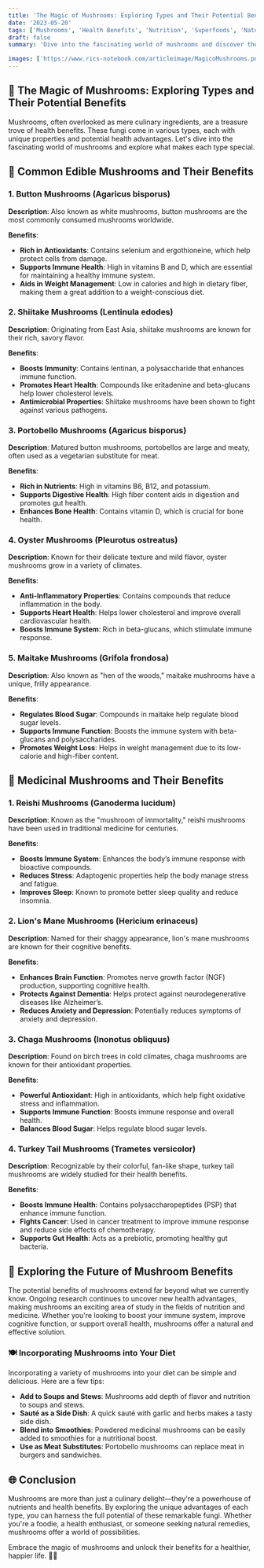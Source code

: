 ```yaml
---
title: 'The Magic of Mushrooms: Exploring Types and Their Potential Benefits 🍄'
date: '2023-05-20'
tags: ['Mushrooms', 'Health Benefits', 'Nutrition', 'Superfoods', 'Natural Remedies', 'Fungi']
draft: false
summary: 'Dive into the fascinating world of mushrooms and discover the unique benefits each type offers. From boosting immunity to enhancing cognitive function, mushrooms are more than just a culinary delight theyre a powerhouse of nutrients and health benefits. 🌱'

images: ['https://www.rics-notebook.com/articleimage/MagicoMushrooms.png']
---
```


## 🌟 The Magic of Mushrooms: Exploring Types and Their Potential Benefits

Mushrooms, often overlooked as mere culinary ingredients, are a treasure trove of health benefits. These fungi come in various types, each with unique properties and potential health advantages. Let's dive into the fascinating world of mushrooms and explore what makes each type special.

## 🍄 Common Edible Mushrooms and Their Benefits

### 1. **Button Mushrooms (Agaricus bisporus)**

**Description**: Also known as white mushrooms, button mushrooms are the most commonly consumed mushrooms worldwide.

**Benefits**:

- **Rich in Antioxidants**: Contains selenium and ergothioneine, which help protect cells from damage.
- **Supports Immune Health**: High in vitamins B and D, which are essential for maintaining a healthy immune system.
- **Aids in Weight Management**: Low in calories and high in dietary fiber, making them a great addition to a weight-conscious diet.

### 2. **Shiitake Mushrooms (Lentinula edodes)**

**Description**: Originating from East Asia, shiitake mushrooms are known for their rich, savory flavor.

**Benefits**:

- **Boosts Immunity**: Contains lentinan, a polysaccharide that enhances immune function.
- **Promotes Heart Health**: Compounds like eritadenine and beta-glucans help lower cholesterol levels.
- **Antimicrobial Properties**: Shiitake mushrooms have been shown to fight against various pathogens.

### 3. **Portobello Mushrooms (Agaricus bisporus)**

**Description**: Matured button mushrooms, portobellos are large and meaty, often used as a vegetarian substitute for meat.

**Benefits**:

- **Rich in Nutrients**: High in vitamins B6, B12, and potassium.
- **Supports Digestive Health**: High fiber content aids in digestion and promotes gut health.
- **Enhances Bone Health**: Contains vitamin D, which is crucial for bone health.

### 4. **Oyster Mushrooms (Pleurotus ostreatus)**

**Description**: Known for their delicate texture and mild flavor, oyster mushrooms grow in a variety of climates.

**Benefits**:

- **Anti-Inflammatory Properties**: Contains compounds that reduce inflammation in the body.
- **Supports Heart Health**: Helps lower cholesterol and improve overall cardiovascular health.
- **Boosts Immune System**: Rich in beta-glucans, which stimulate immune response.

### 5. **Maitake Mushrooms (Grifola frondosa)**

**Description**: Also known as "hen of the woods," maitake mushrooms have a unique, frilly appearance.

**Benefits**:

- **Regulates Blood Sugar**: Compounds in maitake help regulate blood sugar levels.
- **Supports Immune Function**: Boosts the immune system with beta-glucans and polysaccharides.
- **Promotes Weight Loss**: Helps in weight management due to its low-calorie and high-fiber content.

## 🌿 Medicinal Mushrooms and Their Benefits

### 1. **Reishi Mushrooms (Ganoderma lucidum)**

**Description**: Known as the "mushroom of immortality," reishi mushrooms have been used in traditional medicine for centuries.

**Benefits**:

- **Boosts Immune System**: Enhances the body’s immune response with bioactive compounds.
- **Reduces Stress**: Adaptogenic properties help the body manage stress and fatigue.
- **Improves Sleep**: Known to promote better sleep quality and reduce insomnia.

### 2. **Lion's Mane Mushrooms (Hericium erinaceus)**

**Description**: Named for their shaggy appearance, lion's mane mushrooms are known for their cognitive benefits.

**Benefits**:

- **Enhances Brain Function**: Promotes nerve growth factor (NGF) production, supporting cognitive health.
- **Protects Against Dementia**: Helps protect against neurodegenerative diseases like Alzheimer’s.
- **Reduces Anxiety and Depression**: Potentially reduces symptoms of anxiety and depression.

### 3. **Chaga Mushrooms (Inonotus obliquus)**

**Description**: Found on birch trees in cold climates, chaga mushrooms are known for their antioxidant properties.

**Benefits**:

- **Powerful Antioxidant**: High in antioxidants, which help fight oxidative stress and inflammation.
- **Supports Immune Function**: Boosts immune response and overall health.
- **Balances Blood Sugar**: Helps regulate blood sugar levels.

### 4. **Turkey Tail Mushrooms (Trametes versicolor)**

**Description**: Recognizable by their colorful, fan-like shape, turkey tail mushrooms are widely studied for their health benefits.

**Benefits**:

- **Boosts Immune Health**: Contains polysaccharopeptides (PSP) that enhance immune function.
- **Fights Cancer**: Used in cancer treatment to improve immune response and reduce side effects of chemotherapy.
- **Supports Gut Health**: Acts as a prebiotic, promoting healthy gut bacteria.

## 🌠 Exploring the Future of Mushroom Benefits

The potential benefits of mushrooms extend far beyond what we currently know. Ongoing research continues to uncover new health advantages, making mushrooms an exciting area of study in the fields of nutrition and medicine. Whether you're looking to boost your immune system, improve cognitive function, or support overall health, mushrooms offer a natural and effective solution.

### 🍽️ Incorporating Mushrooms into Your Diet

Incorporating a variety of mushrooms into your diet can be simple and delicious. Here are a few tips:

- **Add to Soups and Stews**: Mushrooms add depth of flavor and nutrition to soups and stews.
- **Sauté as a Side Dish**: A quick sauté with garlic and herbs makes a tasty side dish.
- **Blend into Smoothies**: Powdered medicinal mushrooms can be easily added to smoothies for a nutritional boost.
- **Use as Meat Substitutes**: Portobello mushrooms can replace meat in burgers and sandwiches.

## 🌐 Conclusion

Mushrooms are more than just a culinary delight—they're a powerhouse of nutrients and health benefits. By exploring the unique advantages of each type, you can harness the full potential of these remarkable fungi. Whether you're a foodie, a health enthusiast, or someone seeking natural remedies, mushrooms offer a world of possibilities.

Embrace the magic of mushrooms and unlock their benefits for a healthier, happier life. 🌱💪
